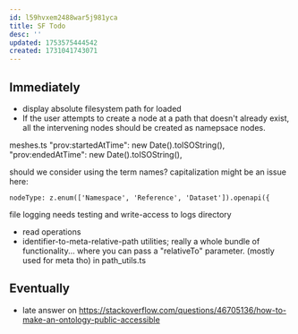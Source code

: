 ```yaml
---
id: l59hvxem2488war5j981yca
title: SF Todo
desc: ''
updated: 1753575444542
created: 1731041743071
---
```


## Immediately

- display absolute filesystem path for loaded 
- If the user attempts to create a node at a path that doesn't already exist, all the intervening nodes should be created as namepsace nodes.


meshes.ts
          "prov:startedAtTime": new Date().toISOString(),
          "prov:endedAtTime": new Date().toISOString(),

should we consider using the term names? capitalization might be an issue here:

    nodeType: z.enum(['Namespace', 'Reference', 'Dataset']).openapi({

file logging needs testing and write-access to logs directory

- read operations
- identifier-to-meta-relative-path utilities; really a whole bundle of functionality... where you can pass a "relativeTo" parameter. (mostly used for meta tho) in path_utils.ts


## Eventually

- late answer on https://stackoverflow.com/questions/46705136/how-to-make-an-ontology-public-accessible
